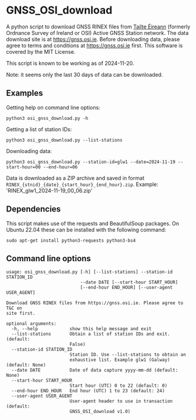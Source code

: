 # GNSS_OSI_download

A python script to download GNSS RINEX files from [Tailte Éireann](https://www.tailte.ie/en/)
(formerly Ordnance Survey of Ireland or OSI) Active GNSS Station network.
The data download site is at https://gnss.osi.ie. 
Before downloading data, please agree to terms and conditions at https://gnss.osi.ie first. 
This software is covered by the MIT License.

This script is known to be working as of 2024-11-20.

Note: it seems only the last 30 days of data can be downloaded.



## Examples

Getting help on command line options:

```
python3 osi_gnss_download.py -h
```

Getting a list of station IDs:

```
python3 osi_gnss_download.py --list-stations
```

Downloading data:

```
python3 osi_gnss_download.py --station-id=glw1 --date=2024-11-19 --start-hour=00 --end-hour=06
```

Data is downloaded as a ZIP archive and saved in format `RINEX_{stnid}_{date}_{start_hour}_{end_hour}.zip`. 
Example: 'RINEX_glw1_2024-11-19_00_06.zip'



## Dependencies

This script makes use of the requests and BeautifulSoup packages. On Ubuntu 22.04 these can be installed
with the following command:

```
sudo apt-get install python3-requests python3-bs4
```



## Command line options

```
usage: osi_gnss_download.py [-h] [--list-stations] --station-id STATION_ID
                            --date DATE [--start-hour START_HOUR]
                            [--end-hour END_HOUR] [--user-agent USER_AGENT]

Download GNSS RINEX files from https://gnss.osi.ie. Please agree to T&C on
site first.

optional arguments:
  -h, --help            show this help message and exit
  --list-stations       Obtain a list of station IDs and exit. (default:
                        False)
  --station-id STATION_ID
                        Station ID. Use --list-stations to obtain an
                        exhaustive list. Example glw1 (Galway) (default: None)
  --date DATE           Date of data capture yyyy-mm-dd (default: None)
  --start-hour START_HOUR
                        Start hour (UTC) 0 to 22 (default: 0)
  --end-hour END_HOUR   End hour (UTC) 1 to 23 (default: 24)
  --user-agent USER_AGENT
                        User-agent header to use in transaction (default:
                        GNSS_OSI_download v1.0)

```
